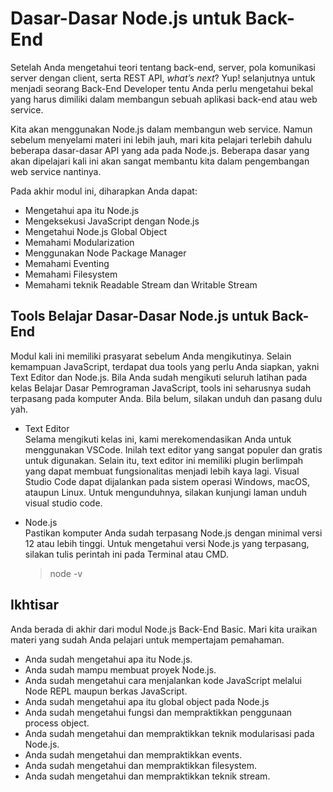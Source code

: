 # Dasar-Dasar Node.js untuk Back-End

Setelah Anda mengetahui teori tentang back-end, server, pola komunikasi server dengan client, serta REST API, _what’s next_? Yup! selanjutnya untuk menjadi seorang Back-End Developer tentu Anda perlu mengetahui bekal yang harus dimiliki dalam membangun sebuah aplikasi back-end atau web service.

Kita akan menggunakan Node.js dalam membangun web service. Namun sebelum menyelami materi ini lebih jauh, mari kita pelajari terlebih dahulu beberapa dasar-dasar API yang ada pada Node.js. Beberapa dasar yang akan dipelajari kali ini akan sangat membantu kita dalam pengembangan web service nantinya.

Pada akhir modul ini, diharapkan Anda dapat:

- Mengetahui apa itu Node.js
- Mengeksekusi JavaScript dengan Node.js
- Mengetahui Node.js Global Object
- Memahami Modularization
- Menggunakan Node Package Manager
- Memahami Eventing
- Memahami Filesystem
- Memahami teknik Readable Stream dan Writable Stream

## Tools Belajar Dasar-Dasar Node.js untuk Back-End

Modul kali ini memiliki prasyarat sebelum Anda mengikutinya. Selain kemampuan JavaScript, terdapat dua tools yang perlu Anda siapkan, yakni Text Editor dan Node.js. Bila Anda sudah mengikuti seluruh latihan pada kelas Belajar Dasar Pemrograman JavaScript, tools ini seharusnya sudah terpasang pada komputer Anda. Bila belum, silakan unduh dan pasang dulu yah.

- Text Editor <br/>
  Selama mengikuti kelas ini, kami merekomendasikan Anda untuk menggunakan VSCode. Inilah text editor yang sangat populer dan gratis untuk digunakan. Selain itu, text editor ini memiliki plugin berlimpah yang dapat membuat fungsionalitas menjadi lebih kaya lagi. Visual Studio Code dapat dijalankan pada sistem operasi Windows, macOS, ataupun Linux. Untuk mengunduhnya, silakan kunjungi laman unduh visual studio code.

- Node.js <br/>
  Pastikan komputer Anda sudah terpasang Node.js dengan minimal versi 12 atau lebih tinggi. Untuk mengetahui versi Node.js yang terpasang, silakan tulis perintah ini pada Terminal atau CMD.<br/>
  > node -v

## Ikhtisar

Anda berada di akhir dari modul Node.js Back-End Basic. Mari kita uraikan materi yang sudah Anda pelajari untuk mempertajam pemahaman.

- Anda sudah mengetahui apa itu Node.js.
- Anda sudah mampu membuat proyek Node.js.
- Anda sudah mengetahui cara menjalankan kode JavaScript melalui Node REPL maupun berkas JavaScript.
- Anda sudah mengetahui apa itu global object pada Node.js
- Anda sudah mengetahui fungsi dan mempraktikkan penggunaan process object.
- Anda sudah mengetahui dan mempraktikkan teknik modularisasi pada Node.js.
- Anda sudah mengetahui dan mempraktikkan events.
- Anda sudah mengetahui dan mempraktikkan filesystem.
- Anda sudah mengetahui dan mempraktikkan teknik stream.
